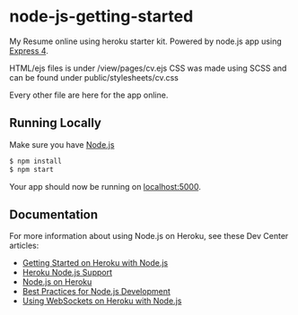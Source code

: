# node-js-getting-started

My Resume online using heroku starter kit.
Powered by node.js app using [Express 4](http://expressjs.com/).

HTML/ejs files is under /view/pages/cv.ejs
CSS was made using SCSS and can be found under public/stylesheets/cv.css

Every other file are here for the app online.
## Running Locally

Make sure you have [Node.js](http://nodejs.org/)
```sh
$ npm install
$ npm start
```

Your app should now be running on [localhost:5000](http://localhost:5000/).

## Documentation

For more information about using Node.js on Heroku, see these Dev Center articles:

- [Getting Started on Heroku with Node.js](https://devcenter.heroku.com/articles/getting-started-with-nodejs)
- [Heroku Node.js Support](https://devcenter.heroku.com/articles/nodejs-support)
- [Node.js on Heroku](https://devcenter.heroku.com/categories/nodejs)
- [Best Practices for Node.js Development](https://devcenter.heroku.com/articles/node-best-practices)
- [Using WebSockets on Heroku with Node.js](https://devcenter.heroku.com/articles/node-websockets)
